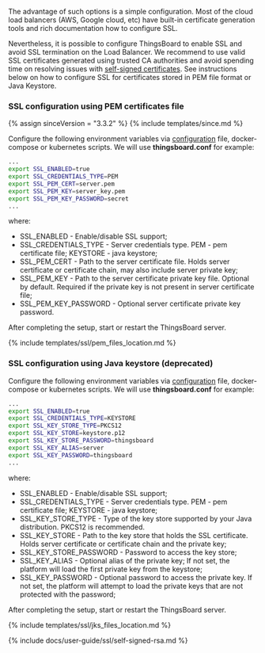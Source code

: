 The advantage of such options is a simple configuration. 
Most of the cloud load balancers (AWS, Google cloud, etc) have built-in certificate generation tools and rich documentation how to configure SSL.

Nevertheless, it is possible to configure ThingsBoard to enable SSL and avoid SSL termination on the Load Balancer. 
We recommend to use valid SSL certificates generated using trusted CA authorities and avoid spending time on resolving issues with [self-signed certificates](#self-signed-certificates-generation). 
See instructions below on how to configure SSL for certificates stored in PEM file format or Java Keystore.   

### SSL configuration using PEM certificates file

{% assign sinceVersion = "3.3.2" %}
{% include templates/since.md %}

Configure the following environment variables via [configuration](/docs/{{docsPrefix}}user-guide/install/config/) file, docker-compose or kubernetes scripts. 
We will use **thingsboard.conf** for example:

```bash
...
export SSL_ENABLED=true
export SSL_CREDENTIALS_TYPE=PEM
export SSL_PEM_CERT=server.pem
export SSL_PEM_KEY=server_key.pem
export SSL_PEM_KEY_PASSWORD=secret
...
```

where:

 * SSL_ENABLED - Enable/disable SSL support;
 * SSL_CREDENTIALS_TYPE -  Server credentials type. PEM - pem certificate file; KEYSTORE - java keystore;
 * SSL_PEM_CERT - Path to the server certificate file. Holds server certificate or certificate chain, may also include server private key;
 * SSL_PEM_KEY - Path to the server certificate private key file. Optional by default. Required if the private key is not present in server certificate file;
 * SSL_PEM_KEY_PASSWORD - Optional server certificate private key password.

After completing the setup, start or restart the ThingsBoard server.

{% include templates/ssl/pem_files_location.md %}


### SSL configuration using Java keystore (deprecated)

Configure the following environment variables via [configuration](/docs/{{docsPrefix}}user-guide/install/config/) file, docker-compose or kubernetes scripts.
We will use **thingsboard.conf** for example:

```bash
...
export SSL_ENABLED=true
export SSL_CREDENTIALS_TYPE=KEYSTORE
export SSL_KEY_STORE_TYPE=PKCS12
export SSL_KEY_STORE=keystore.p12
export SSL_KEY_STORE_PASSWORD=thingsboard
export SSL_KEY_ALIAS=server
export SSL_KEY_PASSWORD=thingsboard
...
```

where:

* SSL_ENABLED - Enable/disable SSL support;
* SSL_CREDENTIALS_TYPE - Server credentials type. PEM - pem certificate file; KEYSTORE - java keystore;
* SSL_KEY_STORE_TYPE - Type of the key store supported by your Java distribution. PKCS12 is recommended. 
* SSL_KEY_STORE - Path to the key store that holds the SSL certificate. Holds server certificate or certificate chain and the private key;
* SSL_KEY_STORE_PASSWORD - Password to access the key store;
* SSL_KEY_ALIAS - Optional alias of the private key; If not set, the platform will load the first private key from the keystore;
* SSL_KEY_PASSWORD - Optional password to access the private key. If not set, the platform will attempt to load the private keys that are not protected with the password;

After completing the setup, start or restart the ThingsBoard server.

{% include templates/ssl/jks_files_location.md %}

{% include docs/user-guide/ssl/self-signed-rsa.md %}